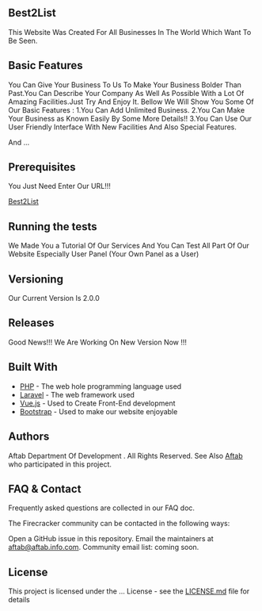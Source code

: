 ## Best2List



This Website Was Created For All Businesses In The World Which Want To Be Seen.

## Basic Features
 
 
 
You Can Give Your Business To Us To Make Your Business Bolder Than Past.You Can Describe Your Company As Well As Possible With a Lot Of Amazing Facilities.Just Try And Enjoy It.
Bellow We Will Show You Some Of Our Basic Features :
1.You Can Add Unlimited Business.
2.You Can Make Your Business as Known Easily By Some More Details!!
3.You Can Use Our User Friendly Interface With New Facilities And Also Special Features.

And ...
 
## Prerequisites



You Just Need Enter Our URL!!!

[Best2List](http://www.best2list.com/)
## Running the tests



We Made You a Tutorial Of Our Services And You Can Test All Part Of Our Website  Especially User Panel (Your Own Panel as a User)


## Versioning



Our Current Version Is 2.0.0

## Releases



Good News!!!
We Are Working On New Version Now !!!


## Built With



* [PHP](http://www.php.net/) - The web hole programming language used
* [Laravel](https://laravel.com/) - The web framework used
* [Vue.js](https://vuejs.org/) - Used to Create Front-End development
* [Bootstrap](https://getbootstrap.com/) - Used to make our website enjoyable

## Authors



Aftab Department Of Development . All Rights Reserved.
See Also [Aftab](http://www.aftabir.com/) who participated in this project.

## FAQ & Contact



Frequently asked questions are collected in our FAQ doc.

The Firecracker community can be contacted in the following ways:

Open a GitHub issue in this repository.
Email the maintainers at aftab@aftab.info.com.
Community email list: coming soon.

## License



This project is licensed under the ... License - see the [LICENSE.md](LICENSE.md) file for details
